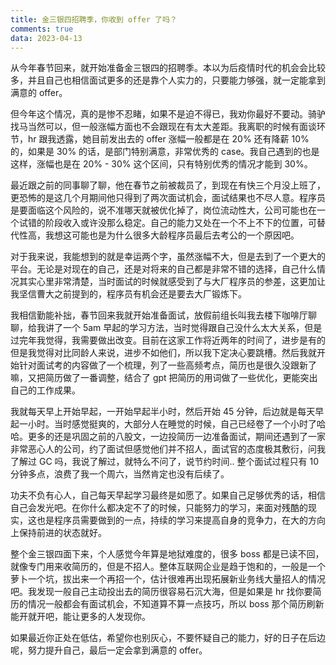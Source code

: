 ```yaml
---
title: 金三银四招聘季，你收到 offer 了吗？
comments: true
data: 2023-04-13
---
```


从今年春节回来，就开始准备金三银四的招聘季。本以为后疫情时代的机会会比较多，并且自己也相信面试更多的还是靠个人实力的，只要能力够强，就一定能拿到满意的 offer。

但今年这个情况，真的是惨不忍睹，如果不是迫不得已，我劝你最好不要动。骑驴找马当然可以，但一般涨幅方面也不会跟现在有太大差距。我离职的时候有面谈环节，hr 跟我透露，她目前发出去的 offer 涨幅一般都是在 20% 还有降薪 10% 的，如果是 30% 的话，是部门特别满意，非常优秀的 case。我自己遇到的也是这样，涨幅也是在 20% - 30% 这个区间，只有特别优秀的情况才能到 30%。

<!--more-->

最近跟之前的同事聊了聊，他在春节之前被裁员了，到现在有快三个月没上班了，更恐怖的是这几个月期间他只得到了两次面试机会，面试结果也不尽人意。程序员是要面临这个风险的，说不准哪天就被优化掉了，岗位流动性大，公司可能也在一个试错的阶段收入或许没那么稳定。自己的能力又处在一个不上不下的位置，可替代性高，我想这可能也是为什么很多大龄程序员最后去考公的一个原因吧。

对于我来说，我能想到的就是幸运两个字，虽然涨幅不大，但是去到了一个更大的平台。无论是对现在的自己，还是对将来的自己都是非常不错的选择，自己什么情况其实心里非常清楚，当时面试的时候就感受到了与大厂程序员的参差，这更加让我坚信曹大之前提到的，程序员有机会还是要去大厂锻炼下。

我相信勤能补拙，春节回来我就开始准备面试，放假前组长叫我去楼下咖啡厅聊聊，给我讲了一个 5am 早起的学习方法，当时觉得跟自己没什么太大关系，但是过完年我觉得，我需要做出改变。目前在这家工作将近两年的时间了，进步是有的但是我觉得对比同龄人来说，进步不如他们，所以我下定决心要跳槽。然后我就开始针对面试考的内容做了一个梳理，列了一些高频考点，简历也是很久没跟新了嘛，又把简历做了一番调整，结合了 gpt 把简历的用词做了一些优化，更能突出自己的工作成果。

我就每天早上开始早起，一开始早起半小时，然后开始 45 分钟，后边就是每天早起一小时。当时感觉挺爽的，大部分人在睡觉的时候，自己已经卷了一个小时了哈哈。更多的还是巩固之前的八股文，一边投简历一边准备面试，期间还遇到了一家非常恶心人的公司，约了面试但感觉他们并不招人，面试官的态度极其敷衍，问我了解过 GC 吗，我说了解过，就特么不问了，说节约时间.. 整个面试过程只有 10 分钟多点，浪费了我一个周六，当然肯定也没有后续了。

功夫不负有心人，自己每天早起学习最终是如愿了。如果自己足够优秀的话，相信自己会发光吧。在你什么都决定不了的时候，只能努力的学习，来面对残酷的现实，这也是程序员需要做到的一点，持续的学习来提高自身的竞争力，在大的方向上保持前进的状态就好。

整个金三银四面下来，个人感觉今年算是地狱难度的，很多 boss 都是已读不回，就像专门用来收简历的，但是不招人。整体互联网企业是趋于饱和的，一般是一个萝卜一个坑，拔出来一个再招一个，估计很难再出现拓展新业务线大量招人的情况吧。我发现一般自己主动投出去的简历很容易石沉大海，但是如果是 hr 找你要简历的情况一般都会有面试机会，不知道算不算一点技巧，所以 boss 那个简历刷新能开就开吧，能让更多的人发现你。

如果最近你正处在低估，希望你也别灰心，不要怀疑自己的能力，好的日子在后边呢，努力提升自己，最后一定会拿到满意的 offer。